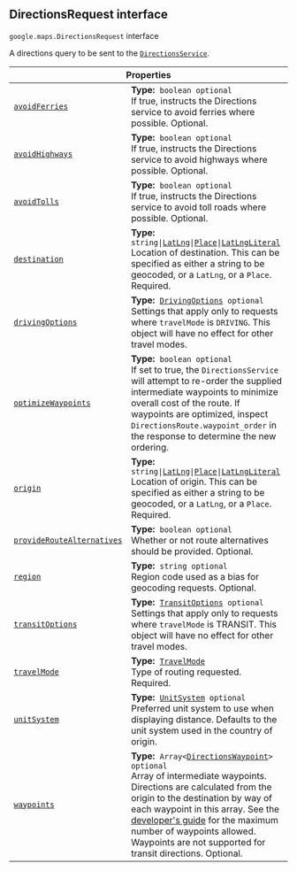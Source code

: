 
<devsite-heading text=" DirectionsRequest interface" for="DirectionsRequest" level="h2" link="" toc="" back-to-top=""><h2 id="DirectionsRequest" is-upgraded="">DirectionsRequest interface</h2></devsite-heading>
<p>
<code translate="no" dir="ltr"><span itemprop="path">google.maps</span>.<span itemprop="name">DirectionsRequest</span></code>
interface
</p>
<p>A directions query to be sent to the <code translate="no" dir="ltr"><a href="DirectionsService.md">DirectionsService</a></code>.</p>
<div class="devsite-table-wrapper"><table class="properties responsive" summary="interface DirectionsRequest - Properties">
<thead>
<tr><th colspan="2">Properties</th>
</tr></thead>
<tbody>
<tr id="DirectionsRequest.avoidFerries">
<td itemprop="property"><code translate="no" dir="ltr"><a class="secret-link" href="#DirectionsRequest.avoidFerries"><span>avoidFerries</span></a></code></td>
<td><div><strong>Type:</strong>&nbsp; <code translate="no" dir="ltr">boolean <span class="optional-type-annotation">optional</span></code></div>
<div class="desc">If true, instructs the Directions service to avoid ferries where possible. Optional.</div></td>
</tr>
<tr id="DirectionsRequest.avoidHighways">
<td itemprop="property"><code translate="no" dir="ltr"><a class="secret-link" href="#DirectionsRequest.avoidHighways"><span>avoidHighways</span></a></code></td>
<td><div><strong>Type:</strong>&nbsp; <code translate="no" dir="ltr">boolean <span class="optional-type-annotation">optional</span></code></div>
<div class="desc">If true, instructs the Directions service to avoid highways where possible. Optional.</div></td>
</tr>
<tr id="DirectionsRequest.avoidTolls">
<td itemprop="property"><code translate="no" dir="ltr"><a class="secret-link" href="#DirectionsRequest.avoidTolls"><span>avoidTolls</span></a></code></td>
<td><div><strong>Type:</strong>&nbsp; <code translate="no" dir="ltr">boolean <span class="optional-type-annotation">optional</span></code></div>
<div class="desc">If true, instructs the Directions service to avoid toll roads where possible. Optional.</div></td>
</tr>
<tr id="DirectionsRequest.destination">
<td itemprop="property"><code translate="no" dir="ltr"><a class="secret-link" href="#DirectionsRequest.destination"><span>destination</span></a></code></td>
<td><div><strong>Type:</strong>&nbsp; <code translate="no" dir="ltr">string|<a href="LatLng.md">LatLng</a>|<a href="Place.md">Place</a>|<a href="LatLngLiteral.md">LatLngLiteral</a></code></div>
<div class="desc">Location of destination. This can be specified as either a string to be geocoded, or a <code translate="no" dir="ltr">LatLng</code>, or a <code translate="no" dir="ltr">Place</code>. Required.</div></td>
</tr>
<tr id="DirectionsRequest.drivingOptions">
<td itemprop="property"><code translate="no" dir="ltr"><a class="secret-link" href="#DirectionsRequest.drivingOptions"><span>drivingOptions</span></a></code></td>
<td><div><strong>Type:</strong>&nbsp; <code translate="no" dir="ltr"><a href="DrivingOptions.md">DrivingOptions</a> <span class="optional-type-annotation">optional</span></code></div>
<div class="desc">Settings that apply only to requests where <code translate="no" dir="ltr">travelMode</code> is <code translate="no" dir="ltr">DRIVING</code>. This object will have no effect for other travel modes.</div></td>
</tr>
<tr id="DirectionsRequest.optimizeWaypoints">
<td itemprop="property"><code translate="no" dir="ltr"><a class="secret-link" href="#DirectionsRequest.optimizeWaypoints"><span>optimizeWaypoints</span></a></code></td>
<td><div><strong>Type:</strong>&nbsp; <code translate="no" dir="ltr">boolean <span class="optional-type-annotation">optional</span></code></div>
<div class="desc">If set to true, the <code translate="no" dir="ltr">DirectionsService</code> will attempt to re-order the supplied intermediate waypoints to minimize overall cost of the route. If waypoints are optimized, inspect <code translate="no" dir="ltr">DirectionsRoute.waypoint_order</code> in the response to determine the new ordering.</div></td>
</tr>
<tr id="DirectionsRequest.origin">
<td itemprop="property"><code translate="no" dir="ltr"><a class="secret-link" href="#DirectionsRequest.origin"><span>origin</span></a></code></td>
<td><div><strong>Type:</strong>&nbsp; <code translate="no" dir="ltr">string|<a href="LatLng.md">LatLng</a>|<a href="Place.md">Place</a>|<a href="LatLngLiteral.md">LatLngLiteral</a></code></div>
<div class="desc">Location of origin. This can be specified as either a string to be geocoded, or a <code translate="no" dir="ltr">LatLng</code>, or a <code translate="no" dir="ltr">Place</code>. Required.</div></td>
</tr>
<tr id="DirectionsRequest.provideRouteAlternatives">
<td itemprop="property"><code translate="no" dir="ltr"><a class="secret-link" href="#DirectionsRequest.provideRouteAlternatives"><span>provideRouteAlternatives</span></a></code></td>
<td><div><strong>Type:</strong>&nbsp; <code translate="no" dir="ltr">boolean <span class="optional-type-annotation">optional</span></code></div>
<div class="desc">Whether or not route alternatives should be provided. Optional.</div></td>
</tr>
<tr id="DirectionsRequest.region">
<td itemprop="property"><code translate="no" dir="ltr"><a class="secret-link" href="#DirectionsRequest.region"><span>region</span></a></code></td>
<td><div><strong>Type:</strong>&nbsp; <code translate="no" dir="ltr">string <span class="optional-type-annotation">optional</span></code></div>
<div class="desc">Region code used as a bias for geocoding requests. Optional.</div></td>
</tr>
<tr id="DirectionsRequest.transitOptions">
<td itemprop="property"><code translate="no" dir="ltr"><a class="secret-link" href="#DirectionsRequest.transitOptions"><span>transitOptions</span></a></code></td>
<td><div><strong>Type:</strong>&nbsp; <code translate="no" dir="ltr"><a href="TransitOptions.md">TransitOptions</a> <span class="optional-type-annotation">optional</span></code></div>
<div class="desc">Settings that apply only to requests where <code translate="no" dir="ltr">travelMode</code> is TRANSIT. This object will have no effect for other travel modes.</div></td>
</tr>
<tr id="DirectionsRequest.travelMode">
<td itemprop="property"><code translate="no" dir="ltr"><a class="secret-link" href="#DirectionsRequest.travelMode"><span>travelMode</span></a></code></td>
<td><div><strong>Type:</strong>&nbsp; <code translate="no" dir="ltr"><a href="TravelMode.md">TravelMode</a></code></div>
<div class="desc">Type of routing requested. Required.</div></td>
</tr>
<tr id="DirectionsRequest.unitSystem">
<td itemprop="property"><code translate="no" dir="ltr"><a class="secret-link" href="#DirectionsRequest.unitSystem"><span>unitSystem</span></a></code></td>
<td><div><strong>Type:</strong>&nbsp; <code translate="no" dir="ltr"><a href="UnitSystem.md">UnitSystem</a> <span class="optional-type-annotation">optional</span></code></div>
<div class="desc">Preferred unit system to use when displaying distance. Defaults to the unit system used in the country of origin.</div></td>
</tr>
<tr id="DirectionsRequest.waypoints">
<td itemprop="property"><code translate="no" dir="ltr"><a class="secret-link" href="#DirectionsRequest.waypoints"><span>waypoints</span></a></code></td>
<td><div><strong>Type:</strong>&nbsp; <code translate="no" dir="ltr">Array&lt;<a href="DirectionsWaypoint.md">DirectionsWaypoint</a>&gt; <span class="optional-type-annotation">optional</span></code></div>
<div class="desc">Array of intermediate waypoints. Directions are calculated from the origin to the destination by way of each waypoint in this array. See the <a href="/maps/documentation/javascript/directions#UsageLimits"> developer's guide</a> for the maximum number of waypoints allowed. Waypoints are not supported for transit directions. Optional.</div></td>
</tr>
</tbody>
</table></div>
<script src="replace_links.js"></script>
